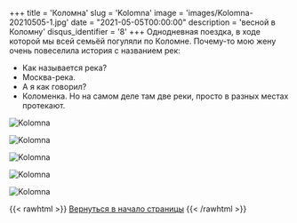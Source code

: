 +++
title = 'Коломна'
slug = 'Kolomna'
image = 'images/Kolomna-20210505-1.jpg'
date = "2021-05-05T00:00:00"
description = 'весной в Коломну'
disqus_identifier = '8'
+++
Однодневная поездка, в ходе которой мы всей семьёй погуляли по Коломне.
Почему-то мою жену очень повеселила история с названием рек:
- Как называется река?
- Москва-река.
- А я как говорил?
- Коломенка.
Но на самом деле там две реки, просто в разных местах протекают.

![Kolomna](/images/Kolomna-20210505-2.jpg)

![Kolomna](/images/Kolomna-20210505-3.jpg)

![Kolomna](/images/Kolomna-20210505-4.jpg)

![Kolomna](/images/Kolomna-20210505-5.jpg)

![Kolomna](/images/Kolomna-20210505-6.jpg)

{{< rawhtml >}}
<a href="#">Вернуться в начало страницы</a>
{{< /rawhtml >}}
